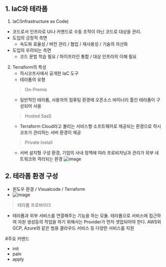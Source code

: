 ## 1. IaC와 테라폼
1. IaC(Infrastructure as Code)
 - 코드로서 인프라로 UI나 커맨드로 수동 조작이 아닌 코드로 대상을 관리.
 - 도입의 긍정적 측면
   - 속도화 효율성 / 버전 관리 / 협업 / 재사용성 / 기술의 자산화
 - 도입의 우려되는 측면
   - 코드 문법 학습 필요 / 파이프라인 통합 / 대상 인프라의 이해 필요
  
2. Terraform의 특성
   - 하시코프사에서 공개한 IaC 도구
   - 테라폼의 유형
   > On-Premis
     - 일반적인 테라폼, 사용자의 컴퓨팅 환경에 오픈소스 바이너리 툴인 테라폼이 구성되어 사용
   > Hosted SaaS
     - Terraform Cloud라고 불리는 서비스형 소프트웨어로 제공되는 환경으로 하시코프가 관리하는 서버 환경이 제공
   > Private Install
     - 서버 설치형 구성 환경, 기업의 사내 정책에 따라 프로비저닝과 관리가 외부 네트워크와 격리되는 환경
![image](https://github.com/SEONGWOOKWON/terraform_study/assets/108262008/640ce018-e3e3-4a2c-88fb-6da4555f5346)

## 2. 테라폼 환경 구성
 - 윈도우 환경 / Visualcode / Terraform
 - ![image](https://github.com/SEONGWOOKWON/terraform_study/assets/108262008/3cab6932-6a6b-4956-b9c1-acd2305c56c1)

> 테라폼 프로바이더
  - 테라폼과 외부 서비스를 연결해주는 기능을 하는 모듈. 테라폼으로 서비스에 접근하여 자원 생성등의 작업을 하기 위해서는 Provider가 먼저 셋업되어야 한다. AWS외 GCP, Azure와 같은 범용 클라우드 서비스 등 다양한 서비스를 지원

#주요 커맨드
 - init
 - paln
 - apply

